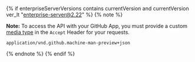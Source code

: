 {% if enterpriseServerVersions contains currentVersion and currentVersion ver_lt "enterprise-server@2.22" %}
{% note %}

**Note:** To access the API with your GitHub App, you must provide a custom [media type](/rest/overview/media-types) in the `Accept` Header for your requests.

`application/vnd.github.machine-man-preview+json`

{% endnote %}
{% endif %}

